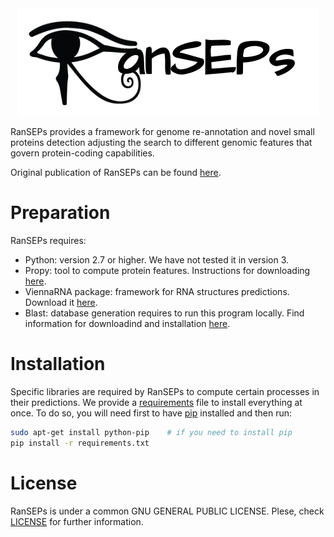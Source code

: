 
<center><img src="./figures/logo_ranseps.png"></center>

RanSEPs provides a framework for genome re-annotation and novel small proteins detection adjusting the search to different genomic features that govern protein-coding capabilities.

Original publication of RanSEPs can be found [here](XXXXX).

# Preparation

RanSEPs requires:
  - Python: version 2.7 or higher. We have not tested it in version 3.
  - Propy: tool to compute protein features. Instructions for downloading [here](https://www.researchgate.net/publication/235922761_UserGuide_for_propy).
  - ViennaRNA package: framework for RNA structures predictions. Download it [here](https://www.tbi.univie.ac.at/RNA/).
  - Blast: database generation requires to run this program locally. Find information for downloadind and installation [here](https://www.ncbi.nlm.nih.gov/guide/howto/run-blast-local/).

# Installation

Specific libraries are required by RanSEPs to compute certain processes in their predictions. We provide a [requirements](./requirements.txt) file to install everything at once. To do so, you will need first to have [pip](https://pip.pypa.io/en/stable/installing/) installed and then run:

```bash
sudo apt-get install python-pip    # if you need to install pip
pip install -r requirements.txt
```




# License

RanSEPs is under a common GNU GENERAL PUBLIC LICENSE. Plese, check [LICENSE](./LICENSE) for further information. 
